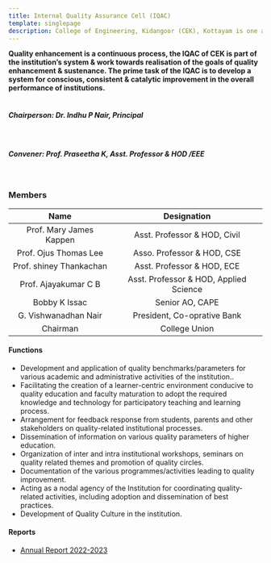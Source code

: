 ```yaml
---
title: Internal Quality Assurance Cell (IQAC)
template: singlepage
description: College of Engineering, Kidangoor (CEK), Kottayam is one among the premier institutions in the state. The college is governed by the Co-operative Academy of Professional Education established by the Government of Kerala. The admissions are based on the rank obtained by the students in the State Entrance examinations and functioning of the college is according to the rules and regulations formulated by the Government of Kerala.
---
```

<b>Quality enhancement is a continuous process, the IQAC of CEK is  part of the institution’s system & work towards realisation of the goals of quality enhancement & sustenance. The prime task of the IQAC is to develop a system for conscious, consistent & catalytic improvement in the overall performance of institutions.</b>
<br>
<br>

##### **Chairperson:** Dr. Indhu P Nair, Principal
<br>

##### **Convener:** Prof. Praseetha K,  Asst. Professor & HOD /EEE
 
<br>


### Members

| Name | Designation |
|:--------------------:|:---------------------------:|
| Prof. Mary James Kappen | Asst. Professor & HOD, Civil |
| Prof. Ojus Thomas Lee | Asso. Professor & HOD, CSE |
| Prof. shiney Thankachan | Asst. Professor & HOD, ECE |
| Prof. Ajayakumar C B | Asst. Professor & HOD, Applied Science |
| Bobby K Issac | Senior AO, CAPE |
| G. Vishwanadhan Nair | President, Co-oprative Bank |
| Chairman  | College Union |


#### Functions

- Development and application of quality benchmarks/parameters for various academic and administrative activities of the institution..
- Facilitating the creation of a learner-centric environment conducive to quality education and faculty maturation to adopt the required knowledge and     technology for participatory teaching and learning process.
- Arrangement for feedback response from students, parents and other stakeholders on quality-related institutional processes.
- Dissemination of information on various quality parameters of higher education.
- Organization of inter and intra institutional workshops, seminars on quality related themes and promotion of quality circles.
- Documentation of the various programmes/activities leading to quality improvement.
- Acting as a nodal agency of the Institution for coordinating quality-related activities, including adoption and dissemination of best practices.
- Development of Quality Culture in the institution.

#### Reports

- [Annual Report 2022-2023](AnnualReportKGR2022-23_final.pdf)

